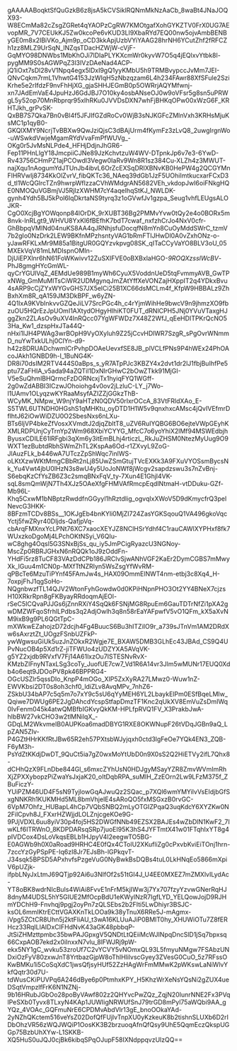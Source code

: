 gAAAAABoqktSfQuGzkB6z8jsA5kCVSiklRQNmMkNzAaCb_8waBt4JNaJOQX93-W8ECmMa82cZsgZGRet4qYAOPzCgRW7KMOtgafXohGYKZTV0FrX0UG7AEvopMR_7V7CEUkKJ5Zw0kcoPe6vKUD3LI9XbaRYd7EQ00nw5ojvAmbBENByGE0m8x2IBiVKo_Ajm9p_oCD3kkApjUzbVYiYAAG28hrNH6YCutZhf2fRFCZh1zz8MLZ9UrSqN_lNZqsTDacHZWjW-cVjF-GqMYO98DNWbs1MbKhOJi7lDIaPLYKXcmWr0kyvW7O5q4jEQlxvYtbk8l-pygMM9S0sAGWPqZ3l3IVzDAeNad4ACP-jQ1iOxt7sDl28vV1Npq4egx5lDxI9gQ1yyKMbU5h9TRMBvypccJvMm7JEI-QNvCqkm7rmL1VhwtG4153JzWIqH5zNbzqzam6L4h234FAwr88XfSFule2SziKrhe5e2rIfdzF9nvFhHjXG_gjaSHHJEGmB0p5OWRrjAQYMfwnj-xn7JAdEmVaE4JpuHzJ6GdJBJ7O10ky4osbANseOJ0w9oVFsr5g8sn5uPRWgL5y52op70MnRbprqr95xIhRKu0JVVDsDXN7whFjBHKqOPw00xWzG6F_KRHTJkh_grPvSK-QxBB7S7Qka7Bn0vBl4f5JFJIfGZdRoCv0WjB3sNJKGFcZMlnVxh3KRHsMjuKsMC1p1qyB0-GKQlXMY9NcrjTvBBXw9QwJziQjsC3dBAjUrm4fKymFz3zLvQ8_2uwgIrgnWo-uWSwkdVwjeMgamRYdVvaFmPfWUVg_-OKg0r5JvMsNLPde4_HFHjDdjnJhGR6-Fep11PHnLlgY18JmcpiiCJNe89JzKchvtzuW4WV-DTpnkJp6v7e3-6YwD-Rv43756CHmPZ1ajPCOwdl3Vegw0IaRv9Wn8R1sz384Cu-XLZh4z3MWUT-najXqu1nAogumYdJTUnJb4ibvL6OrZcEXSqDRIXBNvKB0HePW4g2QCGYMnFlHRVwIj8734KkOlZvrV_fibQKTc36_NAeq39dGb1JzF5UOhiImtkucxarFCxD3d_tl1WcQGlrcTZn9hwrpWflzzaCVhWMdgrAN5682VEh_vkdopJwI6oiFNkgHQE0NMOQuVGBmjVJ5RjIzXWHM7cY4aqeIhqStKJ_NWLDK-gynh4Ydh5BJ5kPol6IqDkrtaNS9tyrq3z1oGVwfJv1gzpa_Seug1vhfLEUgsALOJKR-CgO0XcjBgYOWqonp84lOrDK_9rXUBT36Bg2PMMvYvw0tQy2e4o0BORx5m8nvk-lnRLgt9_WHVU8YxKl6fBEfhK7bdT7cwaf_nxfzhCrJo4NxV0cfr-GhBbpqVMINd04nuKS8AA4qJRNhjsfuDocqfN8mYn8CuOyMddSWrC_tzmV7b2gIo0NzDrk2LEW9BKfnMPzhsntyVAG1bRmFTIJHwDl0A0vZxhONz-o-yJawRFKLxMr9M85a1BitgUR0GQYzvkpvg08SK_qITaCCyVaYO8BLV3oU_05MXEkVqV81mLMDIspnOMIn-DjUiEPXlnr6hN61FoWKwivv12ZuSXIFVE0oBXBxlaHGO-_9ROQXzssIWcBV_-PhJ8gmgHYcGmWL-qyCrYGUlVqZ_4EMdUe989B1myWh6CyuX5VoddnUeD5tqFvmmyAVB_GwTPxNWg_GmMuMlTsCiWR2UDMgynqJmZAtYffXeVONZajHXppIT2q4YDkxBvu4sARP9cCjZYxWYGvGHS7JX5elCi25B1XC66dsMCLm4f_KfpW9HBBALz9ZhBxhXm8R_qA159JM3DkBPF_w6yZN-4Q1lxA9KVbInkvvGZQeJiLV7SrcPGc4h_c4rYjmWihHe9bwcV9n9jhmzXO9fbzuOU5HQrEzJpUOmI1AXtydOHgyHlhiKT0FUT_dRNlCPH5JNj0YVuVTaxgHJggZkn2ZLAsOv9uXV4InRQcc07YgWFWDz7X48Z2WfJ_qEeHDITPKrQcNO53Ha_Kw1_dzspHxJTa44Q-nHxi1IJH4PWAg3wrBOpH9VyOXyluh9Z25jCcvHDlWR7SzgR_sPgOvrWNmmD_nuYwTxkULhj0ClYn-d9-h42z8DRUADchwmlCrPvhpDOAeUevxfSE8JB_plVCLfPNs9P4hWEx24PhOAcoJAkh1GNBD9h-I_1BuNG4K-DR8i70dsIM2RTV444S0aBps_s_yR7ATpPJc3KBZY4x2dvt1dr2lJ1fbjBuIhfPe5ptu7ZaFHIA_v5ada94aZQTil1DxNlrGHwC2bOwZTkk91MjGI-V5eSuQhmlBHQrmcFzDORNcxjTx1hyiqFYQ1WGff-2g0wZdABBI3ICzwJOhoiohg4v0ov2jLzluC-LY_j7Wo-l1UAmv1OLyqzwKYRaaMsyfAZIZZjGGkzThB-WCyMK_NMpw_W9njY9aHTzN0QDV50rIxrOCcA_83VtFRldXAo_E-S5TWL6UTNDH0HGshS1qMHKtu_oyDTD1H1W5v9qnxhxcAMsc4jQvIVEfmrDflhtJ62iOwWiDZU0O2SbesNxs6nLXu-BTs6ljVP4bkeZfVosxXVmdtJ2djqZbltT8_uZV6RuIYQBG6BO6ejteVWpGEyhKXMLRDPUnjCyTrnYp2Wm968XbiYCYYG_MfcC7o6yoYhiX2lMf94MSWEdbjhByusxCDILE61lRFgbi3qXm6y3itEmBLhj4rticzL_RkJuZHSM0NtezMyUug9O9WXT1ezBubtdRbhSWmZhTL2KspAa6Od-r1ZXvyL9ZoG-JlAuzFLk_b446wA7UTczZpShWqc7inlWS-oLKtXzwWKtMmgCBbRt2nLj85UwZSmGtujTVcEXKk3A9FXuVYOSsmBycsNk_Yu4Vwt4jbU0lHzN3s8wU4y5UoJoNWf8jWcgv2sapdzswu3s7nZvBnj-S6ebqKzCfYsZB6Z3c2smqBNxFqV_ty-7Xun4E1Ghjl4VK-sqL8smQmWjN7Th4XJz5OAeXfgFHMVAfRmcpEqdINtmaH-vtDDuku-GZf-Mb96L-Khq5CxwM1bNBptzRwddfnGGyyl1hRztdIig_ogvqIxXWoV5D9dKmycfrQ3pelNevcG3HKK-8BFzmTCDv8BSs__1OKJgEb4bnKYli0MjZI724ZasYGKSqouQ1VA496gkoVqcYctj5fwZRyr40Dljds-QafjpVq-cbArqFMXnxYcLPNt76XC7xaocXEYJZ8NClHSrYdhf4C1rauCAWlXYPHxf8fk7WUxzkoDgoMj4LPchOKtNSyi_V6QIu-wC8ghg4Oqsl5G3SNxBjSs_qu_iy5JmPCigRyazcU3NGNoy-MscZp0RBRJGHxN6nRQQk1oJ9zOddFn-YHdFi5rz8TuCF83VAzDdCPb186JRClvSjwANhVGF2KaEr2DymCGBS7mMwyXk_IGuu4m1CN0p-MXfTtNZRIyn5WsZsgYfWvRM-qPBcTe6MzuTiPYnf45FAmJw4s_HAX09OmmElNWT4nm-etbj3c8Xq4_H-7oxpjFhJ1qgSoHo-NQgnbwzfTL14QJV2WtonFyhGowdw0d0KPiHNpnPHO3Ot2YY4BNeX7cjzsH10XRkrRpn8gFKByayRRdoqmAjEOl-rSeC5ICQvaPJJGs6jZnnRXiY4SqQk6FSNjMG8RpuEm6GauTDTrNfZi1pXA2gwDMZWFqoSfrhlLPdbs3q2AdjOwlh3q8n58rEaYAFpwfV5vO1QFm_kX5aXvNM9ixB9g9PL6QGtTpC-mXWkwEZahojzD72dcjh4Fg4BuucS6Bu3hITZiIO9r_a739sJTnVm1AM2DRdXw6sAxrztZt_UOgzFSnbUZFkP-ywWgwsuGiUk5uzJnZOkxR2Wgje7E_BXAW5DMB3GLhEc43JBAd_CS9Q4UPvNucOB4p5Xd1rZ-jiTFWUo4zUDZYXA5AVqVK-g5YZ2xjdb9RVxfV7Fj14A61lxzOu7ISTESNvRvX-KMzbZIFnyNTaxLSg3coTy_JuofUE7cw7_Vd1R6A14vr3Jlm5wMUNr17EUQ0Xdb4o6eqt9JDOoPV8pk46BPPRG4-OGcUSZlr5qssDIo_KnpP4mOGo_XIP5ZxXyRA27LMwz0-Wuw1nZ-EWVKbsi2DT0s8oh3chf0_ldiZLv8AvqMPv_7nhZ6-ZSkbU34bAP7c5q5m7o7xY9c5sU6qYyMEH6YL2LbaykElPm0ESfBqeLMIw_Qqiwe7DWUg6PE2JgDAhcdYcspStfapDmzTF1Knc2qUkXV8EmVuZsDmIWq0IvFenm045k4atwQMBfbIGKvyQkKM-HPLfpRVQ1FV_X3PrakbJwA-hIbBW27vkCHO3w2tlMNilqX_-GDqLM2WkvmeIB0AUPKoa6madDBYG1RXE8OKWNupF26tVDqJGBn9aQ_LpZAN5ZIv-P4GZtHHrKKfRtJBw65R2eh57PXtsbWJyjqxh0ctd3lgFeOe7YQk4EN3_ZQB-F6yM3h-PsYdZtKKdjDwDT_9QuCt5ia7gZ0wxMoYtUbD0n9X0sS2Q2HiETVy2ifL7Qhx8-dCHhQzX9FLnDbe844Gl_s6mxcZYhUsN0HDJgyMSayYZR8ZmvWVmImRhXjZPXXybopzPiZwaYsJxjaK20_oItDqbRPA_suMIH_ZzEOrn2Lw9LFzM375f_ZBuFiczY-YUiPZM46UD4F5sN9TyjlowGqAJwuQz2SQac_p7XQl6wmYMYilvVsEIdjbGfSxgNNKRh1KUKMHd5ML8bmVhjeIE4sARoQO5fxMSGxzB0rvGC-6VpM7Ohfz_HUBapL4hCp7VQbSNBQ2mLyOTGIZPqaQ3uqKdcY6XYZKw0N2FilCpvh8J_FXxrHZWjjdLOLZnjcgeKOe9G-9PJjVDXL6uu8yiV30p4foj5HS2DWGfNNb49EZSX2BAJEs4wZbDlN1KwF2_7IwKLf6ITRWnO_8KDPDARsqSRp7juoEI95K3hS4JYFTmtX41w01FTqhIxYT8g4pIVDCox4DsLoVkqsEBLb1HJpyV4I2eegwTO5BG-E0AGWb9h0X0aRoad9HRHC4E0fQx4CTolU2XKufliZg0cPxvbKviEiTOnj1hrn-7zccYzGyPSpPE-Iq6zI8Jr7EJsBh-lGPkqvT-J34sqk5BPSD5APxhvfsPzgeVuG0NyBwkBsDQBs4tuL0LkHNqEo5866mXpiV6pUZjk-ifpbLNyJxLtmJ69QTjp92Ai6u3NIfOf2s51tGI4J_U4EE0MXEZ7mZMXlvILydAc-YT8oBK8wdrNIcBuIs4WiAi8FvvE1nFrM5kjIWw3j7Yx707fzyYzvwGNerRqHJ8dnyM4UDSL5hY5GIUE2MfOcpBdU1eKWylNzR7IgfLYD_YELQowJojD9RJHmYDChH9-Fnvhqj9pgj2oyPn7zQLSEbs2b2FIti5LwDhiyr3BSJC-ksOL6mmIKtrECttVGAXKnTkLOOa9k38yTnuX6RRe5J-mAgmx-iVpg5ZCtCR8Uhn5j2ktFIiAU_t3wA16KLUuAJiP0BMlT0hy_XHUWiOTu7Z8fERHcz33RqILlAIDxCIFHdNvK43aGK48pbbqP-JtSiZHMzttpmbc35bwPAJGpxgV5QNDtLtQEiiMcWJINpqDncSlD1jSq7bpxsq66CxpAOB7ekd2x0iInxxN7vlu_8lFWJRj9pW-ekx5NY1gC_wvku53zroUf7C2vYCVY5vNOmxQL93L5fmyuNMgw7FSAbzUNDxiOzFyV80zxwJnT8YrtbazGjpW8oThlHlilvscGyey3ZVesG0CuO_5z7RFssOKwBMKu1i5CoSqXdC1jwsQfjsyHUf52ZzHAgWrFmMMwK2pWKswLaNiWlvYkfQqtr30d7U-tdWusCKiPUVPq6A246dBye6p0PtmhxKPY_H5KhzWrXeNsYQsNi2gZUX4ueDSqtVmpzlfFrK6N1NZNj-9b16HRubJGbOo28poByVAwf802z2QHYvcPwZQz_ZqjN20IunrNNE2Fx3PVqlPeSXb0Tyvx8TLxyN4KAp1JUWIigNRWUfSnJ79trGD8mPyl75aWQbi9AA_gYQz_4VOAc_GQFmuNrE6CPDMvAbdVlr13gE_bnoOOkaYAd-2yNZhQKctem516veYsZ02DofQfFUjlvTnpXU0yKzkeuK8b2tishnSLUXb6D2rIDbOhzVR56zWQJWQiP1OosKK3B2brzuoqAfnQfQsy9UhE5QqmEczQkspUGGp75BzbUhXYw-L1SKKB-XQ5HuS0uJQJ0cjBk6kibqSPqOJupF58IXNdppqvzUlzQQ==